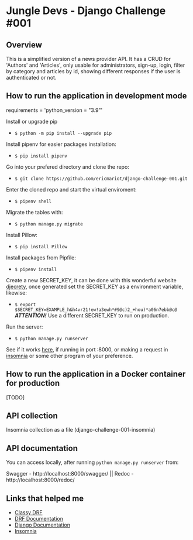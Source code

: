 # Jungle Devs - Django Challenge #001
## Overview
This is a simplified version of a news provider API. It has a CRUD for 'Authors' and 'Articles', only usable for administrators, sign-up, login, filter by category and
articles by id, showing different responses if the user is authenticated or not.

## How to run the application in development mode
requirements = 'python_version = "3.9"'

Install or upgrade pip
 - ```$ python -m pip install --upgrade pip```

Install pipenv for easier packages installation:
 - ```$ pip install pipenv```

Go into your prefered directory and clone the repo:
- ```$ git clone https://github.com/ericmariot/django-challenge-001.git```

Enter the cloned repo and start the virtual enviroment:
- ```$ pipenv shell```

Migrate the tables with:
- ```$ python manage.py migrate```

Install Pillow:
- ```$ pip install Pillow```

Install packages from Pipfile:
- ```$ pipenv install```


Create a new SECRET_KEY, it can be done with this wonderful website [djecrety](https://djecrety.ir/), once generated set the SECRET_KEY as a environment variable, likewise:
- ```$ export $SECRET_KEY=EXAMPLE_h&h4vr21!ew!a3ewh*#9@c)2_+hou)*a06n7ebb@c@```
___ATTENTION!___ Use a different SECRET_KEY to run on production.

Run the server:
- ```$ python manage.py runserver```

See if it works [here](http://localhost:8000/api/articles/), if running in port :8000, or making a request in [insomnia](https://insomnia.rest/) or some other program of your preference.

## How to run the application in a Docker container for production
[TODO]

## API collection
Insomnia collection as a file (django-challenge-001-insomnia)

## API documentation
You can access locally, after running ```python manage.py runserver``` from:

Swagger - http://localhost:8000/swagger/ || Redoc - http://localhost:8000/redoc/

## Links that helped me
 - [Classy DRF](https://www.cdrf.co/)
 - [DRF Documentation](https://www.django-rest-framework.org/)
 - [Django Documentation](https://docs.djangoproject.com/en/3.2/)
 - [Insomnia](https://insomnia.rest/)
